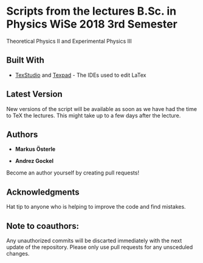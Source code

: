 # Scripts from the lectures B.Sc. in Physics WiSe 2018 3rd Semester

Theoretical Physics II and Experimental Physics III

## Built With

* [TexStudio](https://www.texstudio.org/) and [Texpad](https://www.texpad.com/) - The IDEs used to edit LaTex

## Latest Version

New versions of the script will be available as soon as we have had the time to TeX the lectures. This might take up to a few days after the lecture.

## Authors

* **Markus Österle**

* **Andrez Gockel**

Become an author yourself by creating pull requests!

## Acknowledgments

Hat tip to anyone who is helping to improve the code and find mistakes.

## Note to coauthors:

Any unauthorized commits will be discarted immediately with the next update of the repository. Please only use pull requests for any unsceduled changes.

